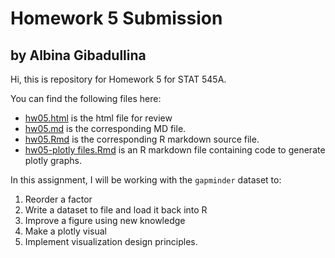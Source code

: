 # Homework 5 Submission
## by Albina Gibadullina

Hi, this is repository for Homework 5 for STAT 545A. 

You can find the following files here:
- [hw05.html](https://rawcdn.githack.com/STAT545-UBC-students/hw05-albina23/master/hw05.html) is the html file for review
- [hw05.md](https://github.com/STAT545-UBC-students/hw05-albina23/blob/master/hw05.md) is the  corresponding MD file. 
- [hw05.Rmd](https://github.com/STAT545-UBC-students/hw05-albina23/blob/master/hw05.Rmd) is the corresponding R markdown source file.
- [hw05-plotly files.Rmd](https://github.com/STAT545-UBC-students/hw05-albina23/blob/master/hw05%20-%20plotly%20files.Rmd) is an R markdown file containing code to generate plotly graphs. 

In this assignment, I will be working with the `gapminder` dataset to:
1. Reorder a factor
2. Write a dataset to file and load it back into R
3. Improve a figure using new knowledge 
4. Make a plotly visual
5. Implement visualization design principles.
